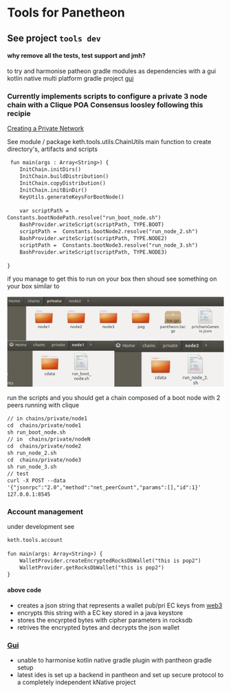 # Tools for Panetheon

## See project `tools dev`

#### why remove all the tests, test support and jmh?
to try and harmonise patheon gradle modules as dependencies with a gui kotlin native multi platform gradle project
[gui](https://github.com/msink/kotlin-libui)


### Currently implements scripts to configure a private 3 node chain  with a Clique POA Consensus loosley following this recipie 
[Creating a Private Network](https://docs.pantheon.pegasys.tech/en/latest/Tutorials/Create-Private-Network/)

See module / package keth.tools.utils.ChainUtils main function to create directory's, artifacts and scripts

```
 fun main(args : Array<String>) {
    InitChain.initDirs()
    InitChain.buildDistribution()
    InitChain.copyDistribution()
    InitChain.initBinDir()
    KeyUtils.generateKeysForBootNode()

    var scriptPath =  Constants.bootNodePath.resolve("run_boot_node.sh")
    BashProvider.writeScript(scriptPath, TYPE.BOOT)
    scriptPath =  Constants.bootNode2.resolve("run_node_2.sh")
    BashProvider.writeScript(scriptPath, TYPE.NODE2)
    scriptPath =  Constants.bootNode3.resolve("run_node_3.sh")
    BashProvider.writeScript(scriptPath, TYPE.NODE3)

}
```

if you manage to get this to run on your box then shoud see something on your box similar to

![demo](https://github.com/nsavageJVM/pantheon/blob/tools_dev/tools-dev/prichain.png "dirs, scripts, artifacts")

run the scripts and you should get a chain composed of a boot node with 2 peers running with clique
```
// in chains/private/node1
cd  chains/private/node1
sh run_boot_node.sh
// in  chains/private/nodeN
cd  chains/private/node2
sh run_node_2.sh
cd  chains/private/node3
sh run_node_3.sh
// test
curl -X POST --data '{"jsonrpc":"2.0","method":"net_peerCount","params":[],"id":1}' 127.0.0.1:8545
```

### Account management
under development
see
```
keth.tools.account

fun main(args: Array<String>) {
    WalletProvider.createEncryptedRocksDbWallet("this is pop2")
    WalletProvider.getRocksDbWallet("this is pop2")
}
```
#### above code
* creates a json string that represents a wallet pub/pri EC keys from [web3](https://github.com/web3j/web3j)
* encrypts this string with a EC key stored in a java keystore
* stores the encyrpted bytes with cipher parameters in rocksdb
* retrives the encrypted bytes and decrypts the json wallet


### [Gui](https://github.com/msink/kotlin-libui)
* unable to harmonise kotlin native gradle plugin with pantheon gradle setup
* latest ides is set up a backend in pantheon and set up secure protocol to a completely independent kNative project
